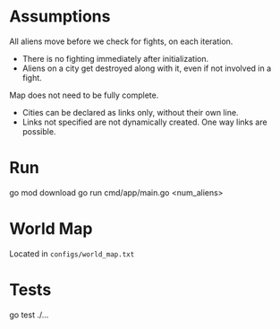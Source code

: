 # Assumptions

All aliens move before we check for fights, on each iteration.
- There is no fighting immediately after initialization.
- Aliens on a city get destroyed along with it, even if not involved in a fight.

Map does not need to be fully complete.
- Cities can be declared as links only, without their own line.
- Links not specified are not dynamically created. One way links are possible.

# Run

go mod download
go run cmd/app/main.go <num_aliens>

# World Map

Located in `configs/world_map.txt`

# Tests

go test ./...
